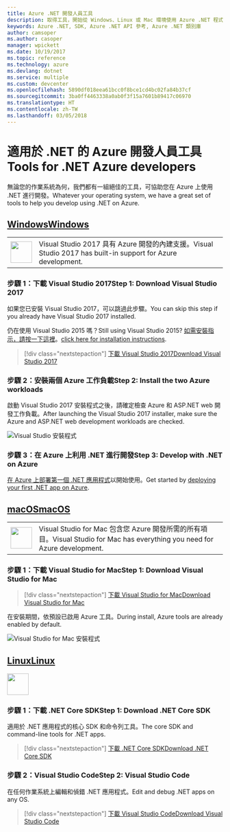 ```yaml
---
title: Azure .NET 開發人員工具
description: 取得工具，開始從 Windows、Linux 或 Mac 環境使用 Azure .NET 程式庫。
keywords: Azure .NET, SDK, Azure .NET API 參考, Azure .NET 類別庫
author: camsoper
ms.author: casoper
manager: wpickett
ms.date: 10/19/2017
ms.topic: reference
ms.technology: azure
ms.devlang: dotnet
ms.service: multiple
ms.custom: devcenter
ms.openlocfilehash: 5890df018eea61bcc0f8bce1cd4bc02fa84b37cf
ms.sourcegitcommit: 3ba0ff4463338a0ab0f3f15a7601b89417c06970
ms.translationtype: HT
ms.contentlocale: zh-TW
ms.lasthandoff: 03/05/2018
---
```

# <a name="tools-for-net-azure-developers"></a><span data-ttu-id="445cb-104">適用於 .NET 的 Azure 開發人員工具</span><span class="sxs-lookup"><span data-stu-id="445cb-104">Tools for .NET Azure developers</span></span>

<span data-ttu-id="445cb-105">無論您的作業系統為何，我們都有一組絕佳的工具，可協助您在 Azure 上使用 .NET 進行開發。</span><span class="sxs-lookup"><span data-stu-id="445cb-105">Whatever your operating system, we have a great set of tools to help you develop using .NET on Azure.</span></span>

## <a name="windowstabwindows"></a>[<span data-ttu-id="445cb-106">Windows</span><span class="sxs-lookup"><span data-stu-id="445cb-106">Windows</span></span>](#tab/windows)

<table>
  <tr>
    <td width="50">
        <img src="https://docs.microsoft.com/en-us/media/logos/logo_vs-ide.svg" width="50" height="50"></img>
    </td>
    <td>
<span data-ttu-id="445cb-107">Visual Studio 2017 具有 Azure 開發的內建支援。</span><span class="sxs-lookup"><span data-stu-id="445cb-107">Visual Studio 2017 has built-in support for Azure development.</span></span>
    </td>
  </tr>
</table>

### <a name="step-1-download-visual-studio-2017"></a><span data-ttu-id="445cb-108">步驟 1：下載 Visual Studio 2017</span><span class="sxs-lookup"><span data-stu-id="445cb-108">Step 1: Download Visual Studio 2017</span></span>

<span data-ttu-id="445cb-109">如果您已安裝 Visual Studio 2017，可以跳過此步驟。</span><span class="sxs-lookup"><span data-stu-id="445cb-109">You can skip this step if you already have Visual Studio 2017 installed.</span></span>

<span data-ttu-id="445cb-110">仍在使用 Visual Studio 2015 嗎？</span><span class="sxs-lookup"><span data-stu-id="445cb-110">Still using Visual Studio 2015?</span></span>  <span data-ttu-id="445cb-111">[如需安裝指示，請按一下這裡](dotnet-sdk-vs2015-install.md)。</span><span class="sxs-lookup"><span data-stu-id="445cb-111">[click here for installation instructions](dotnet-sdk-vs2015-install.md).</span></span>

> [!div class="nextstepaction"]
> [<span data-ttu-id="445cb-112">下載 Visual Studio 2017</span><span class="sxs-lookup"><span data-stu-id="445cb-112">Download Visual Studio 2017</span></span>](https://www.visualstudio.com/downloads/)


### <a name="step-2-install-the-two-azure-workloads"></a><span data-ttu-id="445cb-113">步驟 2：安裝兩個 Azure 工作負載</span><span class="sxs-lookup"><span data-stu-id="445cb-113">Step 2: Install the two Azure workloads</span></span>

<span data-ttu-id="445cb-114">啟動 Visual Studio 2017 安裝程式之後，請確定檢查 Azure 和 ASP.NET web 開發工作負載。</span><span class="sxs-lookup"><span data-stu-id="445cb-114">After launching the Visual Studio 2017 installer, make sure the Azure and ASP.NET web development workloads are checked.</span></span>

![Visual Studio 安裝程式](media/dotnet-tools/azure-workloads.png)

### <a name="step-3-develop-with-net-on-azure"></a><span data-ttu-id="445cb-116">步驟 3：在 Azure 上利用 .NET 進行開發</span><span class="sxs-lookup"><span data-stu-id="445cb-116">Step 3: Develop with .NET on Azure</span></span>

<span data-ttu-id="445cb-117">[在 Azure 上部署第一個 .NET 應用程式](https://docs.microsoft.com/azure/app-service-web/app-service-web-get-started-dotnet)以開始使用。</span><span class="sxs-lookup"><span data-stu-id="445cb-117">Get started by [deploying your first .NET app on Azure](https://docs.microsoft.com/azure/app-service-web/app-service-web-get-started-dotnet).</span></span>


## <a name="macostabmacos"></a>[<span data-ttu-id="445cb-118">macOS</span><span class="sxs-lookup"><span data-stu-id="445cb-118">macOS</span></span>](#tab/macos)
<table>
  <tr>
    <td width="50">
        <img src="https://docs.microsoft.com/en-us/media/logos/logo_vs-mac.svg" width="50" height="50"></img>
    </td>
    <td>
<span data-ttu-id="445cb-119">Visual Studio for Mac 包含您 Azure 開發所需的所有項目。</span><span class="sxs-lookup"><span data-stu-id="445cb-119">Visual Studio for Mac has everything you need for Azure development.</span></span>
    </td>
  </tr>
</table>


### <a name="step-1-download-visual-studio-for-mac"></a><span data-ttu-id="445cb-120">步驟 1：下載 Visual Studio for Mac</span><span class="sxs-lookup"><span data-stu-id="445cb-120">Step 1: Download Visual Studio for Mac</span></span>

> [!div class="nextstepaction"]
> [<span data-ttu-id="445cb-121">下載 Visual Studio for Mac</span><span class="sxs-lookup"><span data-stu-id="445cb-121">Download Visual Studio for Mac</span></span>](https://www.visualstudio.com/vs/visual-studio-mac/)

<span data-ttu-id="445cb-122">在安裝期間，依預設已啟用 Azure 工具。</span><span class="sxs-lookup"><span data-stu-id="445cb-122">During install, Azure tools are already enabled by default.</span></span>

![Visual Studio for Mac 安裝程式](media/dotnet-tools/azure-vsmac.png)

## <a name="linuxtablinux"></a>[<span data-ttu-id="445cb-124">Linux</span><span class="sxs-lookup"><span data-stu-id="445cb-124">Linux</span></span>](#tab/linux)

<img src="https://docs.microsoft.com/en-us/visualstudio/products/images/vs-code.svg" width="50" height="50"></img>

### <a name="step-1-download-net-core-sdk"></a><span data-ttu-id="445cb-125">步驟 1：下載 .NET Core SDK</span><span class="sxs-lookup"><span data-stu-id="445cb-125">Step 1: Download .NET Core SDK</span></span>

<span data-ttu-id="445cb-126">適用於 .NET 應用程式的核心 SDK 和命令列工具。</span><span class="sxs-lookup"><span data-stu-id="445cb-126">The core SDK and command-line tools for .NET apps.</span></span>

> [!div class="nextstepaction"]
> [<span data-ttu-id="445cb-127">下載 .NET Core SDK</span><span class="sxs-lookup"><span data-stu-id="445cb-127">Download .NET Core SDK</span></span>](https://www.microsoft.com/net/core)

### <a name="step-2-visual-studio-code"></a><span data-ttu-id="445cb-128">步驟 2：Visual Studio Code</span><span class="sxs-lookup"><span data-stu-id="445cb-128">Step 2: Visual Studio Code</span></span>

<span data-ttu-id="445cb-129">在任何作業系統上編輯和偵錯 .NET 應用程式。</span><span class="sxs-lookup"><span data-stu-id="445cb-129">Edit and debug .NET apps on any OS.</span></span>

> [!div class="nextstepaction"]
> [<span data-ttu-id="445cb-130">下載 Visual Studio Code</span><span class="sxs-lookup"><span data-stu-id="445cb-130">Download Visual Studio Code</span></span>](https://code.visualstudio.com)